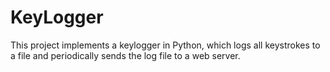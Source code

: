 # KeyLogger
This project implements a keylogger in Python, which logs all keystrokes to a file and periodically sends the log file to a web server.
